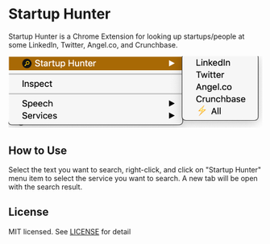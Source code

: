 # Startup Hunter
Startup Hunter is a Chrome Extension for looking up startups/people at some LinkedIn, Twitter, Angel.co, and Crunchbase.

![screenshot](/img/screenshot-of-menu.png)

## How to Use
Select the text you want to search, right-click, and click on "Startup Hunter" menu item to select the service you want to search. A new tab will be open with the search result.

## License
MIT licensed. See [LICENSE](LICENSE.md) for detail
